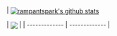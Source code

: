| <a href="https://github.com/rampantspark/github-readme-stats"><img align="center" src="https://github-readme-stats-rampant.vercel.app/api?username=rampantspark&show_icons=true&include_all_commits=true&theme=synthwave&hide_border=true" alt="rampantspark's github stats" /></a>

| <a href="https://github.com/rampantspark/github-readme-stats"><img align="center" src="https://github-readme-stats-rampant.vercel.app/api/top-langs/?username=rampantspark&layout=pie&theme=synthwave&hide_border=true&langs_count=10&hide=css,html,asp.net" /></a> |
| ------------- | ------------- |

